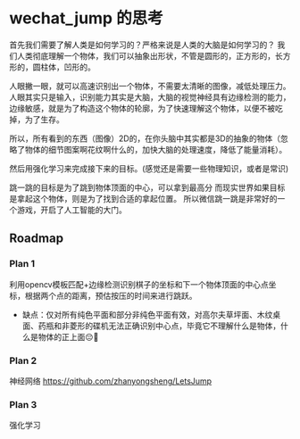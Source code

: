 # wechat_jump 的思考
首先我们需要了解人类是如何学习的？严格来说是人类的大脑是如何学习的？
我们人类彻底理解一个物体，我们可以抽象出形状，不管是圆形的，正方形的，长方形的，圆柱体，凹形的。

人眼撇一眼，就可以高速识别出一个物体，不需要太清晰的图像，减低处理压力。
人眼其实只是输入，识别能力其实是大脑，大脑的视觉神经具有边缘检测的能力，边缘敏感，就是为了构造这个物体的轮廓，为了快速理解这个物体，以便不被吃掉，为了生存。

所以，所有看到的东西（图像）2D的，在你头脑中其实都是3D的抽象的物体（忽略了物体的细节图案啊花纹啊什么的，加快大脑的处理速度，降低了能量消耗）。


然后用强化学习来完成接下来的目标。(感觉还是需要一些物理知识，或者是常识)

跳一跳的目标是为了跳到物体顶面的中心，可以拿到最高分
而现实世界如果目标是拿起这个物体，则是为了找到合适的拿起位置。
所以微信跳一跳是非常好的一个游戏，开启了人工智能的大门。



## Roadmap
### Plan 1
利用opencv模板匹配+边缘检测识别棋子的坐标和下一个物体顶面的中心点坐标，根据两个点的距离，预估按压的时间来进行跳跃。
 * 缺点：仅对所有纯色平面和部分非纯色平面有效，对高尔夫草坪面、木纹桌面、药瓶和非菱形的碟机无法正确识别中心点，毕竟它不理解什么是物体，什么是物体的正上面😔💭

### Plan 2
神经网络
https://github.com/zhanyongsheng/LetsJump

### Plan 3
强化学习

